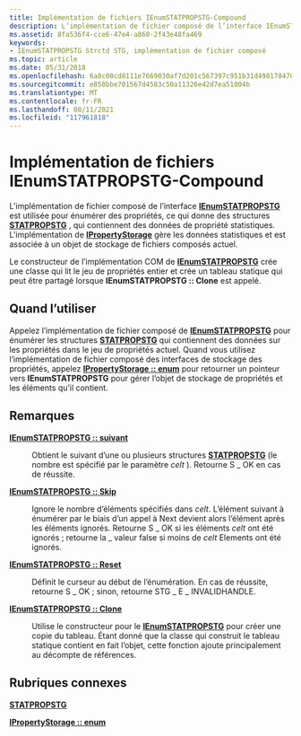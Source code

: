 ```yaml
---
title: Implémentation de fichiers IEnumSTATPROPSTG-Compound
description: L’implémentation de fichier composé de l’interface IEnumSTATPROPSTG est utilisée pour énumérer des propriétés, ce qui donne des structures STATPROPSTG, qui contiennent des données de propriété statistiques.
ms.assetid: 8fa536f4-cce6-47e4-a860-2f43e48fa469
keywords:
- IEnumSTATPROPSTG Strctd STG, implémentation de fichier composé
ms.topic: article
ms.date: 05/31/2018
ms.openlocfilehash: 6a8c00cd8111e7669030af7d201c567397c951b31d4981784704da903821368b
ms.sourcegitcommit: e858bbe701567d4583c50a11326e42d7ea51804b
ms.translationtype: MT
ms.contentlocale: fr-FR
ms.lasthandoff: 08/11/2021
ms.locfileid: "117961818"
---
```

# <a name="ienumstatpropstg-compound-file-implementation"></a>Implémentation de fichiers IEnumSTATPROPSTG-Compound

L’implémentation de fichier composé de l’interface [**IEnumSTATPROPSTG**](/windows/win32/api/propidlbase/nn-propidlbase-ienumstatpropstg) est utilisée pour énumérer des propriétés, ce qui donne des structures [**STATPROPSTG**](/windows/win32/api/propidlbase/nn-propidlbase-ienumstatpropstg) , qui contiennent des données de propriété statistiques. L’implémentation de [**IPropertyStorage**](/windows/desktop/api/Propidl/nn-propidl-ipropertystorage) gère les données statistiques et est associée à un objet de stockage de fichiers composés actuel.

Le constructeur de l’implémentation COM de [**IEnumSTATPROPSTG**](/windows/win32/api/propidlbase/nn-propidlbase-ienumstatpropstg) crée une classe qui lit le jeu de propriétés entier et crée un tableau statique qui peut être partagé lorsque **IEnumSTATPROPSTG :: Clone** est appelé.

## <a name="when-to-use"></a>Quand l’utiliser

Appelez l’implémentation de fichier composé de [**IEnumSTATPROPSTG**](/windows/win32/api/propidlbase/nn-propidlbase-ienumstatpropstg) pour énumérer les structures [**STATPROPSTG**](/windows/win32/api/propidlbase/nn-propidlbase-ienumstatpropstg) qui contiennent des données sur les propriétés dans le jeu de propriétés actuel. Quand vous utilisez l’implémentation de fichier composé des interfaces de stockage des propriétés, appelez [**IPropertyStorage :: enum**](/windows/desktop/api/Propidl/nf-propidl-ipropertystorage-enum) pour retourner un pointeur vers **IEnumSTATPROPSTG** pour gérer l’objet de stockage de propriétés et les éléments qu’il contient.

## <a name="remarks"></a>Remarques

<dl> <dt>

<span id="IEnumSTATPROPSTG__Next"></span><span id="ienumstatpropstg__next"></span><span id="IENUMSTATPROPSTG__NEXT"></span>[**IEnumSTATPROPSTG :: suivant**](/windows/win32/api/propidlbase/nn-propidlbase-ienumstatpropstg)
</dt> <dd>

Obtient le suivant d’une ou plusieurs structures [**STATPROPSTG**](/windows/win32/api/propidlbase/nn-propidlbase-ienumstatpropstg) (le nombre est spécifié par le paramètre *celt* ). Retourne S \_ OK en cas de réussite.

</dd> <dt>

<span id="IEnumSTATPROPSTG__Skip"></span><span id="ienumstatpropstg__skip"></span><span id="IENUMSTATPROPSTG__SKIP"></span>[**IEnumSTATPROPSTG :: Skip**](/windows/win32/api/propidlbase/nn-propidlbase-ienumstatpropstg)
</dt> <dd>

Ignore le nombre d’éléments spécifiés dans *celt*. L’élément suivant à énumérer par le biais d’un appel à Next devient alors l’élément après les éléments ignorés. Retourne S \_ OK si les éléments *celt* ont été ignorés ; retourne la \_ valeur false si moins de *celt* Elements ont été ignorés.

</dd> <dt>

<span id="IEnumSTATPROPSTG__Reset"></span><span id="ienumstatpropstg__reset"></span><span id="IENUMSTATPROPSTG__RESET"></span>[**IEnumSTATPROPSTG :: Reset**](/windows/win32/api/propidlbase/nn-propidlbase-ienumstatpropstg)
</dt> <dd>

Définit le curseur au début de l’énumération. En cas de réussite, retourne S \_ OK ; sinon, retourne STG \_ E \_ INVALIDHANDLE.

</dd> <dt>

<span id="IEnumSTATPROPSTG__Clone"></span><span id="ienumstatpropstg__clone"></span><span id="IENUMSTATPROPSTG__CLONE"></span>[**IEnumSTATPROPSTG :: Clone**](/windows/win32/api/propidlbase/nn-propidlbase-ienumstatpropstg)
</dt> <dd>

Utilise le constructeur pour le [**IEnumSTATPROPSTG**](/windows/win32/api/propidlbase/nn-propidlbase-ienumstatpropstg) pour créer une copie du tableau. Étant donné que la classe qui construit le tableau statique contient en fait l’objet, cette fonction ajoute principalement au décompte de références.

</dd> </dl>

## <a name="related-topics"></a>Rubriques connexes

<dl> <dt>

[**STATPROPSTG**](/windows/win32/api/propidlbase/nn-propidlbase-ienumstatpropstg)
</dt> <dt>

[**IPropertyStorage :: enum**](/windows/desktop/api/Propidl/nf-propidl-ipropertystorage-enum)
</dt> </dl>

 

 
